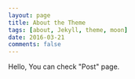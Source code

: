 ```yaml
---
layout: page
title: About the Theme
tags: [about, Jekyll, theme, moon]
date: 2016-03-21
comments: false
---
```

    
Hello, You can check "Post" page.
